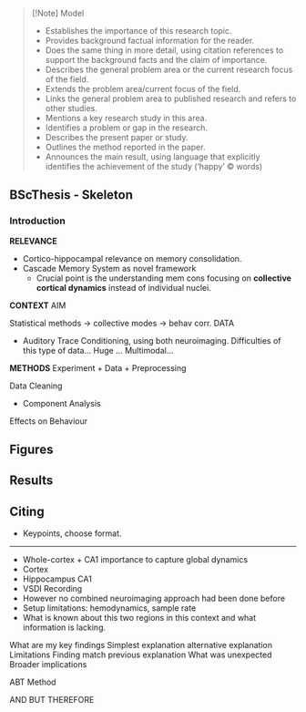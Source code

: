 > [!Note] Model
> - Establishes the importance of this research topic.
> - Provides background factual information for the reader.
> - Does the same thing in more detail, using citation references to support the background  facts and the claim of importance.
> - Describes the general problem area or the current research focus of the field.
> - Extends the problem area/current focus of the field.
> - Links the general problem area to published research and refers to other studies.
> - Mentions a key research study in this area.
> - Identifies a problem or gap in the research.
> - Describes the present paper or study.
> - Outlines the method reported in the paper.
> - Announces the main result, using language that explicitly identifies the achievement of the study (‘happy’ © words)

## BScThesis - Skeleton

### Introduction

**RELEVANCE**
- Cortico-hippocampal relevance on memory consolidation.
- Cascade Memory System as novel framework
	- Crucial point is the understanding mem cons focusing on **collective cortical dynamics** instead of individual nuclei.

**CONTEXT**
AIM

 Statistical methods -> collective modes -> behav corr.
DATA
- Auditory Trace Conditioning, using both neuroimaging. Difficulties of this type of data... Huge ... Multimodal...

**METHODS**
Experiment + Data + Preprocessing

Data Cleaning
- Component Analysis

Effects on Behaviour


## Figures


## Results


## Citing
- Keypoints, choose format.


---


- Whole-cortex + CA1 importance to capture global dynamics
- Cortex
- Hippocampus CA1
- VSDI Recording
- However no combined neuroimaging approach had been done before
- Setup limitations: hemodynamics, sample rate
- What is known about this two regions in this context and what information is lacking.





What are my key findings
Simplest explanation alternative explanation
Limitations
Finding match previous explanation 
What was unexpected
Broader implications

ABT Method

AND
BUT
THEREFORE